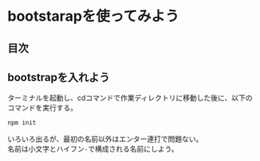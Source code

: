 # bootstarapを使ってみよう

## 目次
<!-- toc -->

## bootstrapを入れよう
ターミナルを起動し、cdコマンドで作業ディレクトリに移動した後に、以下のコマンドを実行する。
```bash
npm init
```
いろいろ出るが、最初の名前以外はエンター連打で問題ない。  
名前は小文字とハイフン`-`で構成される名前にしよう。

```bash
```
